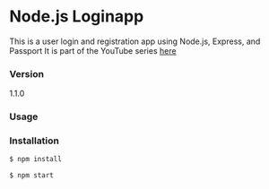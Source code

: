 # Node.js Loginapp

This is a user login and registration app using Node.js, Express, and Passport It is part of the YouTube series [here](https://www.youtube.com/watch?v=Z1ktxiqyiLA)

### Version
1.1.0

### Usage


### Installation



```sh
$ npm install
```

```sh
$ npm start
```